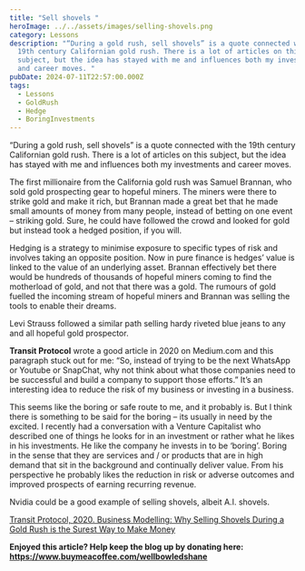 ```yaml
---
title: "Sell shovels "
heroImage: ../../assets/images/selling-shovels.png
category: Lessons
description: "“During a gold rush, sell shovels” is a quote connected with the
  19th century Californian gold rush. There is a lot of articles on this
  subject, but the idea has stayed with me and influences both my investments
  and career moves. "
pubDate: 2024-07-11T22:57:00.000Z
tags:
  - Lessons
  - GoldRush
  - Hedge
  - BoringInvestments
---
```

“During a gold rush, sell shovels” is a quote connected with the 19th century Californian gold rush. There is a lot of articles on this subject, but the idea has stayed with me and influences both my investments and career moves. 

The first millionaire from the California gold rush was Samuel Brannan, who sold gold prospecting gear to hopeful miners. The miners were there to strike gold and make it rich, but Brannan made a great bet that he made small amounts of money from many people, instead of betting on one event – striking gold. Sure, he could have followed the crowd and looked for gold but instead took a hedged position, if you will.

Hedging is a strategy to minimise exposure to specific types of risk and involves taking an opposite position. Now in pure finance is hedges’ value is linked to the value of an underlying asset. Brannan effectively bet there would be hundreds of thousands of hopeful miners coming to find the motherload of gold, and not that there was a gold. The rumours of gold fuelled the incoming stream of hopeful miners and Brannan was selling the tools to enable their dreams. 

Levi Strauss followed a similar path selling hardy riveted blue jeans to any and all hopeful gold prospector. 

**Transit Protocol** wrote a good article in 2020 on Medium.com and this paragraph stuck out for me: “So, instead of trying to be the next WhatsApp or Youtube or SnapChat, why not think about what those companies need to be successful and build a company to support those efforts.” It’s an interesting idea to reduce the risk of my business or investing in a business. 

This seems like the boring or safe route to me, and it probably is. But I think there is something to be said for the boring – its usually in need by the excited. I recently had a conversation with a Venture Capitalist who described one of things he looks for in an investment or rather what he likes in his investments. He like the company he invests in to be ‘boring’. Boring in the sense that they are services and / or products that are in high demand that sit in the background and continually deliver value. From his perspective he probably likes the reduction in risk or adverse outcomes and improved prospects of earning recurring revenue. 

Nvidia could be a good example of selling shovels, albeit A.I. shovels. 

[Transit Protocol, 2020. Business Modelling: Why Selling Shovels During a Gold Rush is the Surest Way to Make Money](https://medium.com/@transitprotocol/business-modelling-why-selling-shovels-during-a-gold-rush-is-the-surest-way-to-make-money-8fdf41f5bc1b)

[](https://medium.com/@transitprotocol/business-modelling-why-selling-shovels-during-a-gold-rush-is-the-surest-way-to-make-money-8fdf41f5bc1b)

[](https://medium.com/@transitprotocol/business-modelling-why-selling-shovels-during-a-gold-rush-is-the-surest-way-to-make-money-8fdf41f5bc1b)**Enjoyed this article? Help keep the blog up by donating here: https://www.buymeacoffee.com/wellbowledshane**
